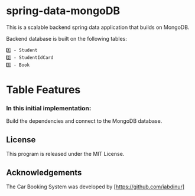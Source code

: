 # spring-data-mongoDB

This is a scalable backend spring data application that builds on MongoDB.

Backend database is built on the following tables:
```
1️⃣ - Student
2️⃣ - StudentIdCard
3️⃣ - Book
```

# Table Features


### In this initial implementation:
Build the dependencies and connect to the MongoDB database.

## License
This program is released under the MIT License.

## Acknowledgements
The Car Booking System was developed by [https://github.com/iabdinur]
